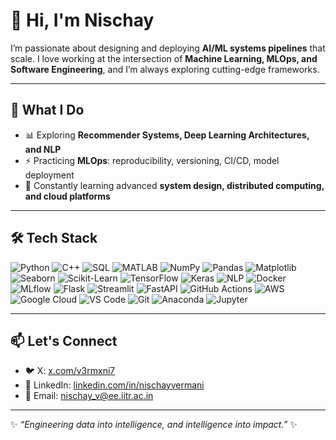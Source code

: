 # 👋 Hi, I'm Nischay

I’m passionate about designing and deploying **AI/ML systems pipelines** that scale.
I love working at the intersection of **Machine Learning, MLOps, and Software Engineering**, and I’m always exploring cutting-edge frameworks.

---

## 🚀 What I Do
- 📊 Exploring **Recommender Systems, Deep Learning Architectures, and NLP**  
- ⚡ Practicing **MLOps**: reproducibility, versioning, CI/CD, model deployment  
- 🌱 Constantly learning advanced **system design, distributed computing, and cloud platforms**  

---

## 🛠️ Tech Stack  

![Python](https://img.shields.io/badge/Python-3776AB?style=for-the-badge&logo=python&logoColor=white) 
![C++](https://img.shields.io/badge/C++-00599C?style=for-the-badge&logo=c%2B%2B&logoColor=white) 
![SQL](https://img.shields.io/badge/SQL-336791?style=for-the-badge&logo=postgresql&logoColor=white) 
![MATLAB](https://img.shields.io/badge/MATLAB-0076A8?style=for-the-badge&logo=mathworks&logoColor=white) 
![NumPy](https://img.shields.io/badge/Numpy-013243?style=for-the-badge&logo=numpy&logoColor=white) 
![Pandas](https://img.shields.io/badge/Pandas-150458?style=for-the-badge&logo=pandas&logoColor=white) 
![Matplotlib](https://img.shields.io/badge/Matplotlib-11557c?style=for-the-badge&logo=plotly&logoColor=white) 
![Seaborn](https://img.shields.io/badge/Seaborn-1f77b4?style=for-the-badge&logo=python&logoColor=white) 
![Scikit-Learn](https://img.shields.io/badge/scikit--learn-F7931E?style=for-the-badge&logo=scikit-learn&logoColor=white) 
![TensorFlow](https://img.shields.io/badge/TensorFlow-FF6F00?style=for-the-badge&logo=TensorFlow&logoColor=white) 
![Keras](https://img.shields.io/badge/Keras-D00000?style=for-the-badge&logo=Keras&logoColor=white) 
![NLP](https://img.shields.io/badge/NLP-5A20CB?style=for-the-badge&logo=spacy&logoColor=white) 
![Docker](https://img.shields.io/badge/Docker-2496ED?style=for-the-badge&logo=docker&logoColor=white) 
![MLflow](https://img.shields.io/badge/MLflow-0194E2?style=for-the-badge&logo=mlflow&logoColor=white) 
![Flask](https://img.shields.io/badge/Flask-000000?style=for-the-badge&logo=flask&logoColor=white) 
![Streamlit](https://img.shields.io/badge/Streamlit-FF4B4B?style=for-the-badge&logo=Streamlit&logoColor=white) 
![FastAPI](https://img.shields.io/badge/FastAPI-009688?style=for-the-badge&logo=fastapi&logoColor=white) 
![GitHub Actions](https://img.shields.io/badge/GitHub%20Actions-2088FF?style=for-the-badge&logo=githubactions&logoColor=white) 
![AWS](https://img.shields.io/badge/AWS-232F3E?style=for-the-badge&logo=amazonaws&logoColor=white) 
![Google Cloud](https://img.shields.io/badge/GoogleCloud-4285F4?style=for-the-badge&logo=googlecloud&logoColor=white) 
![VS Code](https://img.shields.io/badge/VSCode-007ACC?style=for-the-badge&logo=visualstudiocode&logoColor=white) 
![Git](https://img.shields.io/badge/Git-F05032?style=for-the-badge&logo=git&logoColor=white) 
![Anaconda](https://img.shields.io/badge/Anaconda-44A833?style=for-the-badge&logo=anaconda&logoColor=white) 
![Jupyter](https://img.shields.io/badge/Jupyter-F37626?style=for-the-badge&logo=jupyter&logoColor=white)

---

## 📫 Let's Connect
- 🐦 X: [x.com/v3rmxni7](https://x.com/v3rmxni7)  
- 🔗 LinkedIn: [linkedin.com/in/nischayvermani](https://www.linkedin.com/in/nischayvermani)  
- 📧 Email: nischay_v@ee.iitr.ac.in  

---

✨ *“Engineering data into intelligence, and intelligence into impact.”* ✨
